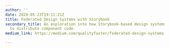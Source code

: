 ```yaml
---
author: ''
date: 2020-05-23T19:11:21Z
title: Federated Design Systems with Storybook
secondary_title: An exploration into how Storybook-based design systems can be used
  to distribute component code.
medium_link: https://medium.com/qualityfaster/federated-design-systems-with-storybook-8a2e4f1a7108

---
```

